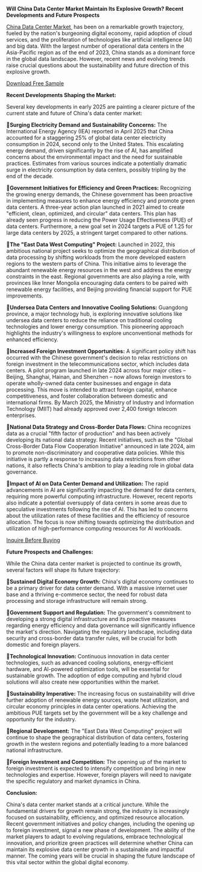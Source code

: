 **Will China Data Center Market Maintain Its Explosive Growth? Recent Developments and Future Prospects**

[China Data Center Market ](https://www.nextmsc.com/report/china-data-center-market) has been on a remarkable growth trajectory, fueled by the nation's burgeoning digital economy, rapid adoption of cloud services, and the proliferation of technologies like artificial intelligence (AI) and big data. With the largest number of operational data centers in the Asia-Pacific region as of the end of 2023, China stands as a dominant force in the global data landscape. However, recent news and evolving trends raise crucial questions about the sustainability and future direction of this explosive growth.

[Download Free Sample](https://www.nextmsc.com/china-data-center-market/request-sample)

**Recent Developments Shaping the Market:**

Several key developments in early 2025 are painting a clearer picture of the current state and future of China's data center market:

**Surging Electricity Demand and Sustainability Concerns:** The International Energy Agency (IEA) reported in April 2025 that China accounted for a staggering 25% of global data center electricity consumption in 2024, second only to the United States. This escalating energy demand, driven significantly by the rise of AI, has amplified concerns about the environmental impact and the need for sustainable practices. Estimates from various sources indicate a potentially dramatic surge in electricity consumption by data centers, possibly tripling by the end of the decade.

**Government Initiatives for Efficiency and Green Practices:** Recognizing the growing energy demands, the Chinese government has been proactive in implementing measures to enhance energy efficiency and promote green data centers. A three-year action plan launched in 2021 aimed to create "efficient, clean, optimized, and circular" data centers. This plan has already seen progress in reducing the Power Usage Effectiveness (PUE) of data centers. Furthermore, a new goal set in 2024 targets a PUE of 1.25 for large data centers by 2025, a stringent target compared to other nations.

**The "East Data West Computing" Project:** Launched in 2022, this ambitious national project seeks to optimize the geographical distribution of data processing by shifting workloads from the more developed eastern regions to the western parts of China. This initiative aims to leverage the abundant renewable energy resources in the west and address the energy constraints in the east. Regional governments are also playing a role, with provinces like Inner Mongolia encouraging data centers to be paired with renewable energy facilities, and Beijing providing financial support for PUE improvements.

**Undersea Data Centers and Innovative Cooling Solutions:** Guangdong province, a major technology hub, is exploring innovative solutions like undersea data centers to reduce the reliance on traditional cooling technologies and lower energy consumption. This pioneering approach highlights the industry's willingness to explore unconventional methods for enhanced efficiency.

**Increased Foreign Investment Opportunities:** A significant policy shift has occurred with the Chinese government's decision to relax restrictions on foreign investment in the telecommunications sector, which includes data centers. A pilot program launched in late 2024 across four major cities – Beijing, Shanghai, Hainan, and Shenzhen – now allows foreign investors to operate wholly-owned data center businesses and engage in data processing. This move is intended to attract foreign capital, enhance competitiveness, and foster collaboration between domestic and international firms. By March 2025, the Ministry of Industry and Information Technology (MIIT) had already approved over 2,400 foreign telecom enterprises.

**National Data Strategy and Cross-Border Data Flows:** China recognizes data as a crucial "fifth factor of production" and has been actively developing its national data strategy. Recent initiatives, such as the "Global Cross-Border Data Flow Cooperation Initiative" announced in late 2024, aim to promote non-discriminatory and cooperative data policies. While this initiative is partly a response to increasing data restrictions from other nations, it also reflects China's ambition to play a leading role in global data governance.

**Impact of AI on Data Center Demand and Utilization:** The rapid advancements in AI are significantly impacting the demand for data centers, requiring more powerful computing infrastructure. However, recent reports also indicate a potential oversupply of data centers in some areas due to speculative investments following the rise of AI. This has led to concerns about the utilization rates of these facilities and the efficiency of resource allocation. The focus is now shifting towards optimizing the distribution and utilization of high-performance computing resources for AI workloads.

[Inquire Before Buying](https://www.nextmsc.com/china-data-center-market/inquire-before-buying)

**Future Prospects and Challenges:**

While the China data center market is projected to continue its growth, several factors will shape its future trajectory:

**Sustained Digital Economy Growth:** China's digital economy continues to be a primary driver for data center demand. With a massive internet user base and a thriving e-commerce sector, the need for robust data processing and storage infrastructure will remain strong.

**Government Support and Regulation:** The government's commitment to developing a strong digital infrastructure and its proactive measures regarding energy efficiency and data governance will significantly influence the market's direction. Navigating the regulatory landscape, including data security and cross-border data transfer rules, will be crucial for both domestic and foreign players.

**Technological Innovation:** Continuous innovation in data center technologies, such as advanced cooling solutions, energy-efficient hardware, and AI-powered optimization tools, will be essential for sustainable growth. The adoption of edge computing and hybrid cloud solutions will also create new opportunities within the market.

**Sustainability Imperative:** The increasing focus on sustainability will drive further adoption of renewable energy sources, waste heat utilization, and circular economy principles in data center operations. Achieving the ambitious PUE targets set by the government will be a key challenge and opportunity for the industry.

**Regional Development:** The "East Data West Computing" project will continue to shape the geographical distribution of data centers, fostering growth in the western regions and potentially leading to a more balanced national infrastructure.

**Foreign Investment and Competition:** The opening up of the market to foreign investment is expected to intensify competition and bring in new technologies and expertise. However, foreign players will need to navigate the specific regulatory and market dynamics in China.

**Conclusion:**

China's data center market stands at a critical juncture. While the fundamental drivers for growth remain strong, the industry is increasingly focused on sustainability, efficiency, and optimized resource allocation. Recent government initiatives and policy changes, including the opening up to foreign investment, signal a new phase of development. The ability of the market players to adapt to evolving regulations, embrace technological innovation, and prioritize green practices will determine whether China can maintain its explosive data center growth in a sustainable and impactful manner. The coming years will be crucial in shaping the future landscape of this vital sector within the global digital economy.


